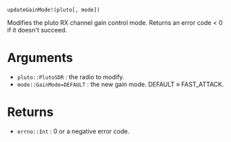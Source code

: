 ```
updateGainMode!(pluto[, mode])
```

Modifies the pluto RX channel gain control mode. Returns an error code < 0 if it doesn't succeed.

# Arguments

  * `pluto::PlutoSDR` : the radio to modify.
  * `mode::GainMode=DEFAULT` : the new gain mode. DEFAULT ≡ FAST_ATTACK.

# Returns

  * `errno::Int` : 0 or a negative error code.
